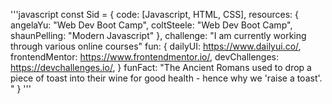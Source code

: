 '''javascript
const Sid = {
    code: [Javascript, HTML, CSS],
    resources: {
                        angelaYu: "Web Dev Boot Camp",
                        coltSteele: "Web Dev Boot Camp",
                        shaunPelling: "Modern Javascript"
                      },
    challenge: "I am currently working through various online courses"
    fun: {
                    dailyUI: https://www.dailyui.co/,
                    frontendMentor: https://www.frontendmentor.io/,
                    devChallenges: https://devchallenges.io/,
    }
    funFact: "The Ancient Romans used to drop a piece of toast into their wine for good health - hence why we 'raise a toast'. "
}
'''

<!--START_SECTION:waka-->
<!--END_SECTION:waka-->

